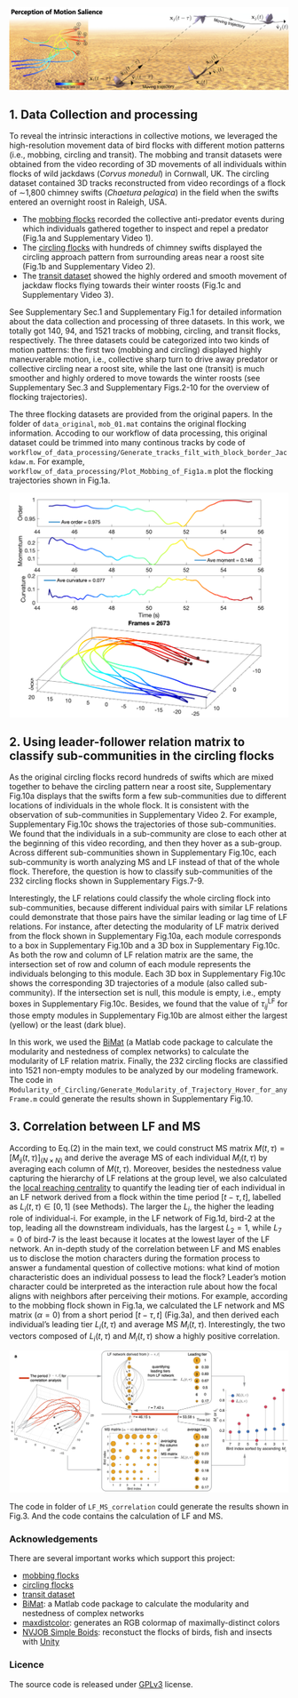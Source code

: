 ![Diagram_of_PMS](Diagram_of_PMS.png)

## 1. Data Collection and processing
To reveal the intrinsic interactions in collective motions, we leveraged the high-resolution movement data of bird flocks with different motion patterns (i.e., mobbing, circling and transit). The mobbing and transit datasets were obtained from the video recording of 3D movements of all individuals within flocks of wild jackdaws (*Corvus monedul*) in Cornwall, UK. The circling dataset contained 3D tracks reconstructed from video recordings of a flock of ∼1,800 chimney swifts (*Chaetura pelagica*) in the field when the swifts entered an overnight roost in Raleigh, USA. 
- The [mobbing flocks](http://www.nature.com/articles/s41467-019-13281-4) recorded the collective anti-predator events during which individuals gathered together to inspect and repel a predator (Fig.1a and Supplementary Video 1). 
- The [circling flocks](https://royalsocietypublishing.org/doi/10.1098/rspb.2016.2602) with hundreds of chimney swifts displayed the circling approach pattern from surrounding areas near a roost site (Fig.1b and Supplementary Video 2). 
- The [transit dataset](http://www.nature.com/articles/s41467-019-13281-4) showed the highly ordered and smooth movement of jackdaw flocks flying towards their winter roosts (Fig.1c and Supplementary Video 3). 

See Supplementary Sec.1 and Supplementary Fig.1 for detailed information about the data collection and processing of three datasets. In this work, we totally got 140, 94, and 1521 tracks of mobbing, circling, and transit flocks, respectively. The three datasets could be categorized into two kinds of motion patterns: the first two (mobbing and circling) displayed highly maneuverable motion, i.e., collective sharp turn to drive away predator or collective circling near a roost site, while the last one (transit) is much smoother and highly ordered to move towards the winter roosts (see Supplementary Sec.3 and Supplementary Figs.2-10 for the overview of flocking trajectories).

The three flocking datasets are provided from the original papers. In the folder of `data_original`, `mob_01.mat` contains the original flocking information. Accoding to our workflow of data processing, this original dataset could be trimmed into many continous tracks by code of `workflow_of_data_processing/Generate_tracks_filt_with_block_border_Jackdaw.m`. For example, `workflow_of_data_processing/Plot_Mobbing_of_Fig1a.m` plot the flocking trajectories shown in Fig.1a.

![Traj_of_Mobbing_in_Fig1a](Traj_of_Mobbing_in_Fig1a.png)

## 2. Using leader-follower relation matrix to classify sub-communities in the circling flocks 

As the original circling flocks record hundreds of swifts which are mixed together to behave the circling pattern near a roost site, Supplementary Fig.10a displays that the swifts form a few sub-communities due to different locations of individuals in the whole flock. It is consistent with the observation of sub-communities in Supplementary Video 2. For example, Supplementary Fig.10c shows the trajectories of those sub-communities. We found that the individuals in a sub-community are close to each other at the beginning of this video recording, and then they hover as a sub-group. Across different sub-communities shown in Supplementary Fig.10c, each sub-community is worth analyzing MS and LF instead of that of the whole flock. Therefore, the question is how to classify sub-communities of the 232 circling flocks shown in Supplementary Figs.7-9.

Interestingly, the LF relations could classify the whole circling flock into sub-communities, because different individual pairs with similar LF relations could demonstrate that those pairs have the similar leading or lag time of LF relations. For instance, after detecting the modularity of LF matrix derived from the flock shown in Supplementary Fig.10a, each module corresponds to a box in Supplementary Fig.10b and a 3D box in Supplementary Fig.10c. As both the row and column of LF relation matrix are the same, the intersection set of row and column of each module represents the individuals belonging to this module. Each 3D box in Supplementary Fig.10c shows the corresponding 3D trajectories of a module (also called sub-community). If the intersection set is null, this module is empty, i.e., empty boxes in Supplementary Fig.10c. Besides, we found that the value of $τ_{ij}^{\text{LF}}$ for those empty modules in Supplementary Fig.10b are almost either the largest (yellow) or the least (dark blue). 

In this work, we used the [BiMat](http://bimat.github.io/) (a Matlab code package to calculate the modularity and nestedness of complex networks) to calculate the modularity of LF relation matrix. Finally, the 232 circling flocks are classified into 1521 non-empty modules to be analyzed by our modeling framework. The code in `Modularity_of_Circling/Generate_Modularity_of_Trajectory_Hover_for_anyFrame.m` could generate the results shown in Supplementary Fig.10.

## 3. Correlation between LF and MS
According to Eq.(2) in the main text, we could construct MS matrix $M(t,\tau)=[M_{ij} (t,\tau)]_{(N\times N)}$  and derive the average MS of each individual $M_i (t,\tau)$ by averaging each column of $M(t,\tau)$. Moreover, besides the nestedness value capturing the hierarchy of LF relations at the group level, we also calculated the [local reaching centrality](http://dx.plos.org/10.1371/journal.pone.0033799) to quantify the leading tier of each individual in an LF network derived from a flock within the time period $[t-\tau,t]$, labelled as $L_i (t,\tau)\in[0,1]$ (see Methods). The larger the $L_i$, the higher the leading role of individual-i. For example, in the LF network of Fig.1d, bird-2 at the top, leading all the downstream individuals, has the largest $L_2=1$, while $L_7=0$ of bird-7 is the least because it locates at the lowest layer of the LF network. An in-depth study of the correlation between LF and MS enables us to disclose the motion characters during the formation process to answer a fundamental question of collective motions: what kind of motion characteristic does an individual possess to lead the flock? Leader’s motion character could be interpreted as the interaction rule about how the focal aligns with neighbors after perceiving their motions. For example, according to the mobbing flock shown in Fig.1a, we calculated the LF network and MS matrix $(\alpha=0)$ from a short period $[t-\tau,t]$ (Fig.3a), and then derived each individual’s leading tier $L_i (t,\tau)$ and average MS $M_i (t,\tau)$. Interestingly, the two vectors composed of $L_i (t,\tau)$ and $M_i (t,\tau)$ show a highly positive correlation. 

![Correlation between LF and MS Fig3a](Correlation_between_LF_and_MS_Fig3a.png)

The code in folder of `LF_MS_correlation` could generate the results shown in Fig.3. And the code contains the calculation of LF and MS.

### Acknowledgements
There are several important works which support this project:
- [mobbing flocks](http://www.nature.com/articles/s41467-019-13281-4) 
- [circling flocks](https://royalsocietypublishing.org/doi/10.1098/rspb.2016.2602) 
- [transit dataset](http://www.nature.com/articles/s41467-019-13281-4) 
- [BiMat](http://bimat.github.io/): a Matlab code package to calculate the modularity and nestedness of complex networks
- [maxdistcolor](https://www.mathworks.com/matlabcentral/fileexchange/70215-maximally-distinct-color-generator/): generates an RGB colormap of maximally-distinct colors
- [NVJOB Simple Boids](https://github.com/nvjob/nvjob-boids): reconstuct the flocks of birds, fish and insects with [Unity](https://unity.com/)

### Licence
The source code is released under [GPLv3](https://www.gnu.org/licenses/) license.
